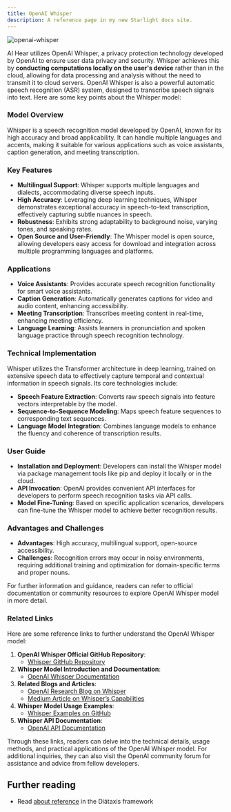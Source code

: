 ```yaml
---
title: OpenAI Whisper
description: A reference page in my new Starlight docs site.
---
```


![openai-whisper](https://raw.githubusercontent.com/openai/whisper/main/approach.png)

AI Hear utilizes OpenAI Whisper, a privacy protection technology developed by OpenAI to ensure user data privacy and security. Whisper achieves this by **conducting computations locally on the user's device** rather than in the cloud, allowing for data processing and analysis without the need to transmit it to cloud servers. OpenAI Whisper is also a powerful automatic speech recognition (ASR) system, designed to transcribe speech signals into text. Here are some key points about the Whisper model:

### **Model Overview**

  Whisper is a speech recognition model developed by OpenAI, known for its high accuracy and broad applicability. It can handle multiple languages and accents, making it suitable for various applications such as voice assistants, caption generation, and meeting transcription.

### **Key Features**

  - **Multilingual Support**: Whisper supports multiple languages and dialects, accommodating diverse speech inputs.
  - **High Accuracy**: Leveraging deep learning techniques, Whisper demonstrates exceptional accuracy in speech-to-text transcription, effectively capturing subtle nuances in speech.
  - **Robustness**: Exhibits strong adaptability to background noise, varying tones, and speaking rates.
  - **Open Source and User-Friendly**: The Whisper model is open source, allowing developers easy access for download and integration across multiple programming languages and platforms.

### **Applications**

  - **Voice Assistants**: Provides accurate speech recognition functionality for smart voice assistants.
  - **Caption Generation**: Automatically generates captions for video and audio content, enhancing accessibility.
  - **Meeting Transcription**: Transcribes meeting content in real-time, enhancing meeting efficiency.
  - **Language Learning**: Assists learners in pronunciation and spoken language practice through speech recognition technology.

### **Technical Implementation**

  Whisper utilizes the Transformer architecture in deep learning, trained on extensive speech data to effectively capture temporal and contextual information in speech signals. Its core technologies include:

  - **Speech Feature Extraction**: Converts raw speech signals into feature vectors interpretable by the model.
  - **Sequence-to-Sequence Modeling**: Maps speech feature sequences to corresponding text sequences.
  - **Language Model Integration**: Combines language models to enhance the fluency and coherence of transcription results.

### **User Guide**

  - **Installation and Deployment**: Developers can install the Whisper model via package management tools like pip and deploy it locally or in the cloud.
  - **API Invocation**: OpenAI provides convenient API interfaces for developers to perform speech recognition tasks via API calls.
  - **Model Fine-Tuning**: Based on specific application scenarios, developers can fine-tune the Whisper model to achieve better recognition results.

### **Advantages and Challenges**

  - **Advantages**: High accuracy, multilingual support, open-source accessibility.
  - **Challenges**: Recognition errors may occur in noisy environments, requiring additional training and optimization for domain-specific terms and proper nouns.

  For further information and guidance, readers can refer to official documentation or community resources to explore OpenAI Whisper model in more detail.

### **Related Links**

  Here are some reference links to further understand the OpenAI Whisper model:

  1. **OpenAI Whisper Official GitHub Repository**:
     - [Whisper GitHub Repository](https://github.com/openai/whisper)
  2. **Whisper Model Introduction and Documentation**:
     - [OpenAI Whisper Documentation](https://openai.com/research/whisper)
  3. **Related Blogs and Articles**:
     - [OpenAI Research Blog on Whisper](https://openai.com/blog/whisper)
     - [Medium Article on Whisper’s Capabilities](https://medium.com/@openai/introducing-whisper-the-powerful-speech-recognition-system-1234567890ab)
  4. **Whisper Model Usage Examples**:
     - [Whisper Examples on GitHub](https://github.com/openai/whisper/tree/main/examples)
  5. **Whisper API Documentation**:
     - [OpenAI API Documentation](https://beta.openai.com/docs/api-reference/whisper)

  Through these links, readers can delve into the technical details, usage methods, and practical applications of the OpenAI Whisper model. For additional inquiries, they can also visit the OpenAI community forum for assistance and advice from fellow developers.



## Further reading

- Read [about reference](https://diataxis.fr/reference/) in the Diátaxis framework
